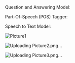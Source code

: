 Question and Answering Model:


Part-Of-Speech (POS) Tagger:


Speech to Text Model:

![Picture1](https://user-images.githubusercontent.com/88024963/205502079-43f4094c-6b90-4935-b4bb-45dc5ac45bea.png)

![Uploading Picture2.png…]()

![Uploading Picture3.png…]()

